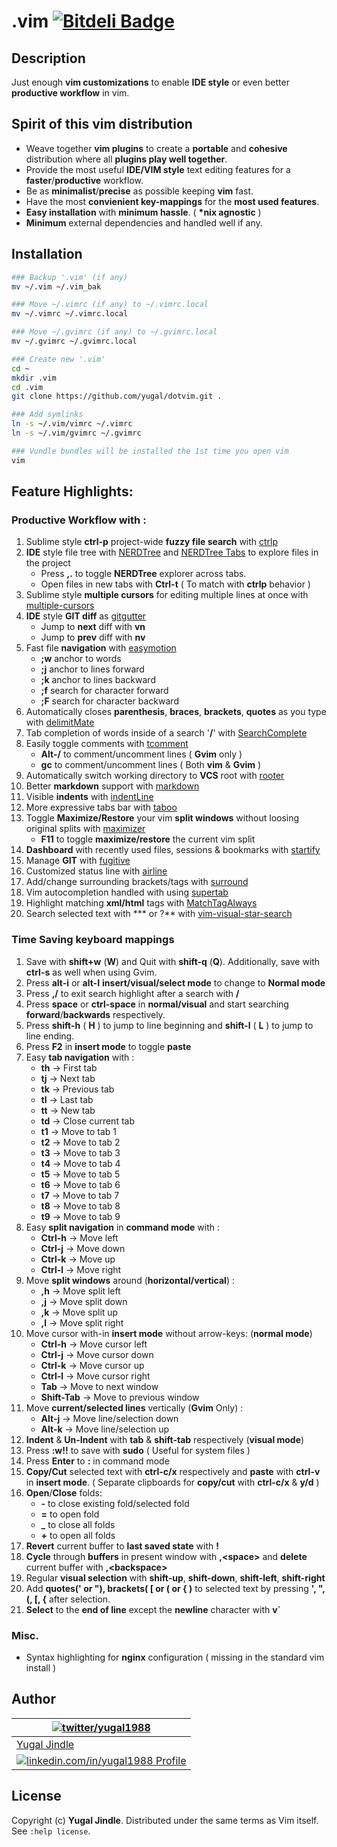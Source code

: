 # .vim [![Bitdeli Badge](https://d2weczhvl823v0.cloudfront.net/yugal/dotvim/trend.png)](https://bitdeli.com/free "Bitdeli Badge")

## Description
Just enough **vim customizations** to enable **IDE style** or even better **productive workflow** in vim.

## Spirit of this vim distribution

* Weave together **vim plugins** to create a **portable** and **cohesive** distribution where all **plugins play well together**.
* Provide the most useful **IDE/VIM style** text editing features for a **faster**/**productive** workflow.
* Be as **minimalist**/**precise** as possible keeping **vim** fast.
* Have the most **convienient key-mappings** for the **most used features**.
* **Easy installation** with **minimum hassle**. ( **\*nix agnostic** )
* **Minimum** external dependencies and handled well if any.

## Installation

```bash
### Backup '.vim' (if any)
mv ~/.vim ~/.vim_bak

### Move ~/.vimrc (if any) to ~/.vimrc.local
mv ~/.vimrc ~/.vimrc.local

### Move ~/.gvimrc (if any) to ~/.gvimrc.local
mv ~/.gvimrc ~/.gvimrc.local

### Create new '.vim'
cd ~
mkdir .vim
cd .vim
git clone https://github.com/yugal/dotvim.git .

### Add symlinks
ln -s ~/.vim/vimrc ~/.vimrc
ln -s ~/.vim/gvimrc ~/.gvimrc

### Vundle bundles will be installed the 1st time you open vim
vim
```

## Feature Highlights:

### Productive Workflow with :

1. Sublime style **ctrl-p** project-wide **fuzzy file search** with [ctrlp](https://github.com/kien/ctrlp.vim.git)
2. **IDE** style file tree with [NERDTree](https://github.com/scrooloose/nerdtree.git) and [NERDTree Tabs](https://github.com/jistr/vim-nerdtree-tabs.git) to explore files in the project
    * Press **,.** to toggle **NERDTree** explorer across tabs.
    * Open files in new tabs with **Ctrl-t** ( To match with **ctrlp** behavior )
3. Sublime style **multiple cursors** for editing multiple lines at once with [multiple-cursors](https://github.com/terryma/vim-multiple-cursors.git)
4. **IDE** style **GIT diff** as [gitgutter](https://github.com/airblade/vim-gitgutter.git)
    * Jump to **next** diff with **vn**
    * Jump to **prev** diff with **nv**
5. Fast file **navigation** with [easymotion](https://github.com/Lokaltog/vim-easymotion.git)
    * **;w** anchor to words
    * **;j** anchor to lines forward
    * **;k** anchor to lines backward
    * **;f** search for character forward
    * **;F** search for character backward
6. Automatically closes **parenthesis**, **braces**, **brackets**, **quotes** as you type with [delimitMate](https://github.com/Raimondi/delimitMate.git)
7. Tab completion of words inside of a search '**/**' with [SearchComplete](http://www.vim.org/scripts/script.php?script_id=474)
8. Easily toggle comments with [tcomment](https://github.com/tomtom/tcomment_vim.git)
    * **Alt-/** to comment/uncomment lines ( **Gvim** only )
    * **gc** to comment/uncomment lines ( Both **vim** & **Gvim** )
9. Automatically switch working directory to **VCS** root with [rooter](https://github.com/airblade/vim-rooter)
10. Better **markdown** support with [markdown](https://github.com/plasticboy/vim-markdown)
11. Visible **indents** with [indentLine](https://github.com/Yggdroot/indentLine)
12. More expressive tabs bar with [taboo](https://github.com/gcmt/taboo.vim)
13. Toggle **Maximize/Restore** your vim **split windows** without loosing original splits with [maximizer](https://github.com/szw/vim-maximizer.git)
    * **F11** to toggle **maximize/restore** the current vim split
14. **Dashboard** with recently used files, sessions & bookmarks with [startify](https://github.com/mhinz/vim-startify.git)
15. Manage **GIT** with [fugitive](https://github.com/tpope/vim-fugitive)
16. Customized status line with [airline](https://github.com/bling/vim-airline)
17. Add/change surrounding brackets/tags with [surround](https://github.com/tpope/vim-surround)
18. Vim autocompletion handled with <tab> using [supertab](https://github.com/ervandew/supertab)
19. Highlight matching **xml/html** tags with [MatchTagAlways](https://github.com/Valloric/MatchTagAlways)
20. Search selected text with *** or ?** with [vim-visual-star-search](https://github.com/Valloric/MatchTagAlways)


### Time Saving keyboard mappings

1. Save with **shift+w** (**W**) and Quit with **shift-q** (**Q**). Additionally, save with **ctrl-s** as well when using Gvim.
2. Press **alt-i** or **alt-I** **insert/visual/select mode** to change to **Normal mode**
3. Press **,/** to exit search highlight after a search with **/**
4. Press **space** or **ctrl-space** in **normal/visual** and start searching **forward**/**backwards** respectively.
5. Press **shift-h** ( **H** ) to jump to line beginning and **shift-l** ( **L** ) to jump to line ending.
6. Press **F2** in **insert mode** to toggle **paste**
7. Easy **tab navigation** with :
    * **th** -> First tab
    * **tj** -> Next tab
    * **tk** -> Previous tab
    * **tl** -> Last tab
    * **tt** -> New tab
    * **td** -> Close current tab
    * **t1** -> Move to tab 1
    * **t2** -> Move to tab 2
    * **t3** -> Move to tab 3
    * **t4** -> Move to tab 4
    * **t5** -> Move to tab 5
    * **t6** -> Move to tab 6
    * **t7** -> Move to tab 7
    * **t8** -> Move to tab 8
    * **t9** -> Move to tab 9
8. Easy **split navigation** in **command mode** with :
    * **Ctrl-h** -> Move left
    * **Ctrl-j** -> Move down
    * **Ctrl-k** -> Move up
    * **Ctrl-l** -> Move right
9. Move **split windows** around (**horizontal/vertical**) :
    * **,h** -> Move split left
    * **,j** -> Move split down
    * **,k** -> Move split up
    * **,l** -> Move split right
10. Move cursor with-in **insert mode** without arrow-keys: (**normal mode**)
    * **Ctrl-h** -> Move cursor left
    * **Ctrl-j** -> Move cursor down
    * **Ctrl-k** -> Move cursor up
    * **Ctrl-l** -> Move cursor right
    * **Tab** -> Move to next window
    * **Shift-Tab** -> Move to previous window
11. Move **current/selected lines** vertically (**Gvim** Only) :
    * **Alt-j** -> Move line/selection down
    * **Alt-k** -> Move line/selection up
12. **Indent** & **Un-Indent** with **tab** & **shift-tab** respectively (**visual mode**)
13. Press **:w!!** to save with **sudo** ( Useful for system files )
14. Press **Enter** to **:** in command mode
15. **Copy/Cut** selected text with **ctrl-c/x** respectively and **paste** with **ctrl-v** in **insert mode**. ( Separate clipboards for **copy/cut** with **ctrl-c/x** & **y/d** )
16. **Open**/**Close** folds:
    * **-** to close existing fold/selected fold
    * **=** to open fold
    * **_** to close all folds
    * **+** to open all folds
17. **Revert** current buffer to **last saved state** with **!**
18. **Cycle** through **buffers** in present window with **,\<space\>** and **delete** current buffer with **,\<backspace\>**
19. Regular **visual selection** with **shift-up**, **shift-down**, **shift-left**, **shift-right**
20. Add **quotes(' or "), brackets( [ or ( or { )** to selected text by pressing **', ", (, [, {** after selection.
21. **Select** to the **end of line** except the **newline** character with **v`**

### Misc.

* Syntax highlighting for **nginx** configuration ( missing in the standard vim install )

## Author
| [![twitter/yugal1988](https://www.gravatar.com/avatar/19c28676f977300166c0f35f41a9aae0?s=90)](http://twitter.com/yugal1988 "Follow @yugal1988 on Twitter") |
|---|
| [Yugal Jindle](http://stackoverflow.com/users/731963/yugal-jindle "Stackoverflow !") |
| [![linkedin.com/in/yugal1988](http://s.c.lnkd.licdn.com/scds/common/u/img/webpromo/btn_in_20x15.png) Profile](http://www.linkedin.com/in/yugal1988 "Connect on LinkedIn") |

## License

Copyright (c) **Yugal Jindle**.  Distributed under the same terms as Vim itself. See `:help license`.
